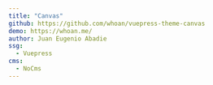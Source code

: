 ```yaml
---
title: "Canvas"
github: https://github.com/whoan/vuepress-theme-canvas
demo: https://whoan.me/
author: Juan Eugenio Abadie
ssg:
  - Vuepress
cms:
  - NoCms
---
```

